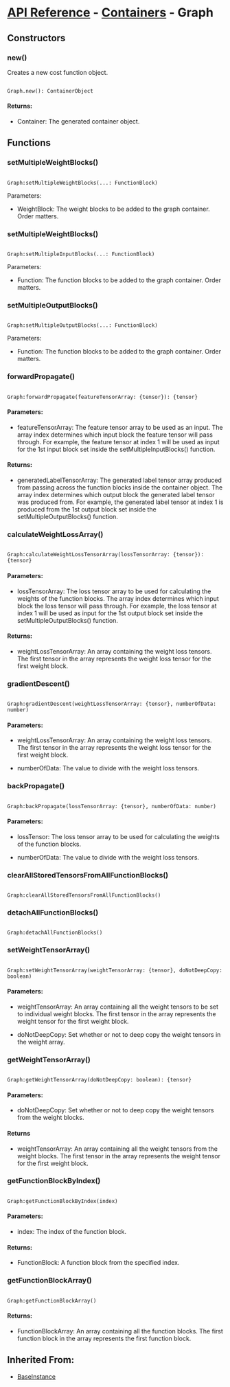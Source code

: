 # [API Reference](../../API.md) - [Containers](../Containers.md) - Graph

## Constructors

### new()

Creates a new cost function object.

```

Graph.new(): ContainerObject

```

#### Returns:

* Container: The generated container object.

## Functions

### setMultipleWeightBlocks()

```

Graph:setMultipleWeightBlocks(...: FunctionBlock)

```

Parameters:

* WeightBlock: The weight blocks to be added to the graph container. Order matters.

### setMultipleWeightBlocks()

```

Graph:setMultipleInputBlocks(...: FunctionBlock)

```

Parameters:

* Function: The function blocks to be added to the graph container. Order matters.

### setMultipleOutputBlocks()

```

Graph:setMultipleOutputBlocks(...: FunctionBlock)

```

Parameters:

* Function: The function blocks to be added to the graph container. Order matters.

### forwardPropagate()

```

Graph:forwardPropagate(featureTensorArray: {tensor}): {tensor}

```

#### Parameters:

* featureTensorArray: The feature tensor array to be used as an input. The array index determines which input block the feature tensor will pass through. For example, the feature tensor at index 1 will be used as input for the 1st input block set inside the setMultipleInputBlocks() function.

#### Returns:

* generatedLabelTensorArray: The generated label tensor array produced from passing across the function blocks inside the container object. The array index determines which output block the generated label tensor was produced from. For example, the generated label tensor at index 1 is produced from the 1st output block set inside the setMultipleOutputBlocks() function.


### calculateWeightLossArray()

```

Graph:calculateWeightLossTensorArray(lossTensorArray: {tensor}): {tensor}

```

#### Parameters:

* lossTensorArray: The loss tensor array to be used for calculating the weights of the function blocks. The array index determines which input block the loss tensor will pass through. For example, the loss tensor at index 1 will be used as input for the 1st output block set inside the setMultipleOutputBlocks() function.


#### Returns:

* weightLossTensorArray: An array containing the weight loss tensors. The first tensor in the array represents the weight loss tensor for the first weight block.

### gradientDescent()

```

Graph:gradientDescent(weightLossTensorArray: {tensor}, numberOfData: number)

```

#### Parameters:

* weightLossTensorArray: An array containing the weight loss tensors. The first tensor in the array represents the weight loss tensor for the first weight block.

* numberOfData: The value to divide with the weight loss tensors.

### backPropagate()

```

Graph:backPropagate(lossTensorArray: {tensor}, numberOfData: number)

```

#### Parameters:

* lossTensor: The loss tensor array to be used for calculating the weights of the function blocks.

* numberOfData: The value to divide with the weight loss tensors.

### clearAllStoredTensorsFromAllFunctionBlocks()

```

Graph:clearAllStoredTensorsFromAllFunctionBlocks()

```

### detachAllFunctionBlocks()

```

Graph:detachAllFunctionBlocks()

```

### setWeightTensorArray()

```

Graph:setWeightTensorArray(weightTensorArray: {tensor}, doNotDeepCopy: boolean)

```

#### Parameters:

* weightTensorArray: An array containing all the weight tensors to be set to individual weight blocks. The first tensor in the array represents the weight tensor for the first weight block.

* doNotDeepCopy: Set whether or not to deep copy the weight tensors in the weight array.

### getWeightTensorArray()

```

Graph:getWeightTensorArray(doNotDeepCopy: boolean): {tensor}

```

#### Parameters:

* doNotDeepCopy: Set whether or not to deep copy the weight tensors from the weight blocks.

#### Returns

* weightTensorArray: An array containing all the weight tensors from the weight blocks. The first tensor in the array represents the weight tensor for the first weight block.

### getFunctionBlockByIndex()

```

Graph:getFunctionBlockByIndex(index)

```

#### Parameters:

* index: The index of the function block.

#### Returns:

* FunctionBlock: A function block from the specified index.

### getFunctionBlockArray()

```

Graph:getFunctionBlockArray()

```

#### Returns:

* FunctionBlockArray: An array containing all the function blocks. The first function block in the array represents the first function block.

## Inherited From:

* [BaseInstance](../Cores/BaseInstance.md)
